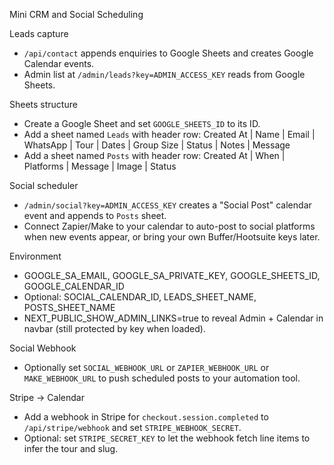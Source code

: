 Mini CRM and Social Scheduling

Leads capture
- `/api/contact` appends enquiries to Google Sheets and creates Google Calendar events.
- Admin list at `/admin/leads?key=ADMIN_ACCESS_KEY` reads from Google Sheets.

Sheets structure
- Create a Google Sheet and set `GOOGLE_SHEETS_ID` to its ID.
- Add a sheet named `Leads` with header row:
  Created At | Name | Email | WhatsApp | Tour | Dates | Group Size | Status | Notes | Message
- Add a sheet named `Posts` with header row:
  Created At | When | Platforms | Message | Image | Status

Social scheduler
- `/admin/social?key=ADMIN_ACCESS_KEY` creates a "Social Post" calendar event and appends to `Posts` sheet.
- Connect Zapier/Make to your calendar to auto-post to social platforms when new events appear, or bring your own Buffer/Hootsuite keys later.

Environment
- GOOGLE_SA_EMAIL, GOOGLE_SA_PRIVATE_KEY, GOOGLE_SHEETS_ID, GOOGLE_CALENDAR_ID
- Optional: SOCIAL_CALENDAR_ID, LEADS_SHEET_NAME, POSTS_SHEET_NAME
- NEXT_PUBLIC_SHOW_ADMIN_LINKS=true to reveal Admin + Calendar in navbar (still protected by key when loaded).

Social Webhook
- Optionally set `SOCIAL_WEBHOOK_URL` or `ZAPIER_WEBHOOK_URL` or `MAKE_WEBHOOK_URL` to push scheduled posts to your automation tool.

Stripe → Calendar
- Add a webhook in Stripe for `checkout.session.completed` to `/api/stripe/webhook` and set `STRIPE_WEBHOOK_SECRET`.
- Optional: set `STRIPE_SECRET_KEY` to let the webhook fetch line items to infer the tour and slug.
